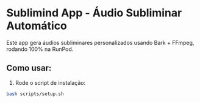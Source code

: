 # Sublimind App - Áudio Subliminar Automático

Este app gera áudios subliminares personalizados usando Bark + FFmpeg, rodando 100% na RunPod.

## Como usar:

1. Rode o script de instalação:

```bash
bash scripts/setup.sh
